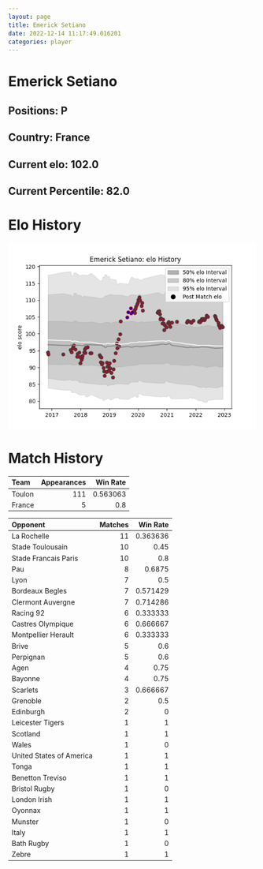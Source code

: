 ```yaml
---  
layout: page  
title: Emerick Setiano  
date: 2022-12-14 11:17:49.016201  
categories: player  
---
```

# Emerick Setiano

## Positions: P

## Country: France

## Current elo: 102.0

## Current Percentile: 82.0

# Elo History


![elo history](history_EmerickSetiano.png)
# Match History


| Team   |   Appearances |   Win Rate |
|:-------|--------------:|-----------:|
| Toulon |           111 |   0.563063 |
| France |             5 |   0.8      |

| Opponent                 |   Matches |   Win Rate |
|:-------------------------|----------:|-----------:|
| La Rochelle              |        11 |   0.363636 |
| Stade Toulousain         |        10 |   0.45     |
| Stade Francais Paris     |        10 |   0.8      |
| Pau                      |         8 |   0.6875   |
| Lyon                     |         7 |   0.5      |
| Bordeaux Begles          |         7 |   0.571429 |
| Clermont Auvergne        |         7 |   0.714286 |
| Racing 92                |         6 |   0.333333 |
| Castres Olympique        |         6 |   0.666667 |
| Montpellier Herault      |         6 |   0.333333 |
| Brive                    |         5 |   0.6      |
| Perpignan                |         5 |   0.6      |
| Agen                     |         4 |   0.75     |
| Bayonne                  |         4 |   0.75     |
| Scarlets                 |         3 |   0.666667 |
| Grenoble                 |         2 |   0.5      |
| Edinburgh                |         2 |   0        |
| Leicester Tigers         |         1 |   1        |
| Scotland                 |         1 |   1        |
| Wales                    |         1 |   0        |
| United States of America |         1 |   1        |
| Tonga                    |         1 |   1        |
| Benetton Treviso         |         1 |   1        |
| Bristol Rugby            |         1 |   0        |
| London Irish             |         1 |   1        |
| Oyonnax                  |         1 |   1        |
| Munster                  |         1 |   0        |
| Italy                    |         1 |   1        |
| Bath Rugby               |         1 |   0        |
| Zebre                    |         1 |   1        |